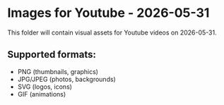 # Images for Youtube - 2026-05-31

This folder will contain visual assets for Youtube videos on 2026-05-31.

## Supported formats:
- PNG (thumbnails, graphics)
- JPG/JPEG (photos, backgrounds)
- SVG (logos, icons)
- GIF (animations)
